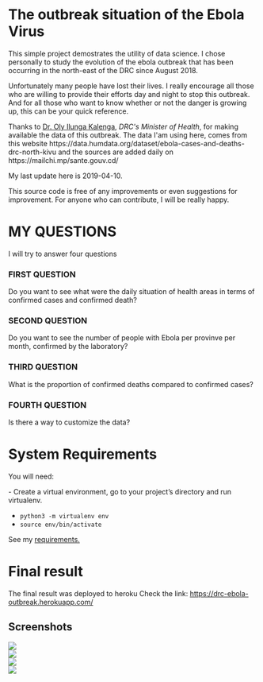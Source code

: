 # The outbreak situation of the Ebola Virus 

<p>This simple project demostrates the utility of data science. I chose personally
to study the evolution of the ebola outbreak that has been occurring in the north-east of the DRC since August 2018.</p>
<p>Unfortunately many people have lost their lives.
I really encourage all those who are willing to provide their efforts day and night to
stop this outbreak. And for all those who want to know whether or not the danger is growing up, this can be your quick reference.</p>

<p>Thanks to <a href='https://twitter.com/OlyIlunga'>Dr. Oly Ilunga Kalenga</a>, <i>DRC's Minister of Health</i>, for making available the data of this outbreak.
The data I'am using here, comes from this website https://data.humdata.org/dataset/ebola-cases-and-deaths-drc-north-kivu
and the sources are added daily on https://mailchi.mp/sante.gouv.cd/ </p>
<p>My last update here is 2019-04-10.</p>
<p>This source code is free of any improvements or even suggestions for improvement.
For anyone who can contribute, I will be really happy.</p>

# MY QUESTIONS
<p>I will try to answer four questions</p>

<p>

### FIRST QUESTION
Do you want to see what were the daily situation of health areas
in terms of confirmed cases and confirmed death?</p>
<p>

### SECOND QUESTION
Do you want to see the number of people with Ebola per provinve per month, confirmed by the laboratory?
</p>
<p>

### THIRD QUESTION
What is the proportion of confirmed deaths compared to confirmed cases?</p>
<p>

### FOURTH QUESTION
Is there a way to customize the data?
</p>

# System Requirements
You will need: 
<p>- Create a virtual environment, go to your project’s directory and run virtualenv.</p>
<ul>
<li><code>python3 -m virtualenv env</code></li>
<li><code>source env/bin/activate</code></li>
</ul>

See my <a href='https://github.com/guillainbisimwa/DRC-ebola-evolution/blob/master/requirements.txt'>requirements.</a>

# Final result
The final result was deployed to heroku
Check the link: https://drc-ebola-outbreak.herokuapp.com/

## Screenshots
<div>
<div style="width:20%; float:left, margin:1%">
    <img src='https://github.com/guillainbisimwa/DRC-ebola-evolution/blob/master/assets/sc1.png' /></div>
<div style="width:20%; float:left, margin:1%">
    <img src='https://github.com/guillainbisimwa/DRC-ebola-evolution/blob/master/assets/sc2.png' /></div>
<div style="width:20%; float:left, margin:1%">
    <img src='https://github.com/guillainbisimwa/DRC-ebola-evolution/blob/master/assets/sc3.png' /></div>
<div style="width:20%; float:left, margin:1%">
    <img src='https://github.com/guillainbisimwa/DRC-ebola-evolution/blob/master/assets/sc4.png' /></div>
</div>
